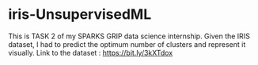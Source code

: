 # iris-UnsupervisedML
This is TASK 2 of my SPARKS GRIP data science internship.
Given the IRIS dataset, I had to predict the optimum number of clusters and represent it visually.
Link to the dataset : https://bit.ly/3kXTdox
